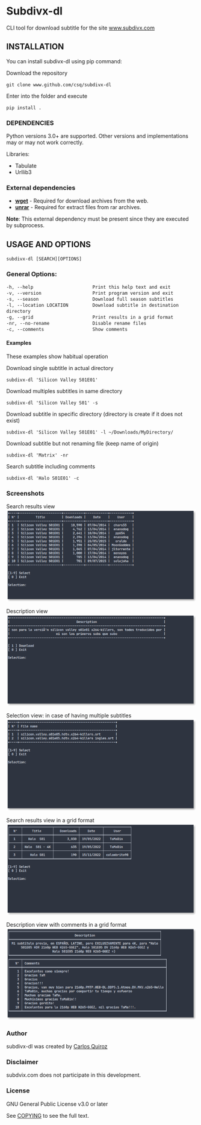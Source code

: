 # Subdivx-dl
CLI tool for download subtitle for the site www.subdivx.com

## INSTALLATION
You can install subdivx-dl using pip command:

Download the repository

    git clone www.github.com/csq/subdivx-dl

Enter into the folder and execute

    pip install .

### DEPENDENCIES
Python versions 3.0+ are supported. Other versions and implementations may or may not work correctly.

Libraries:
* Tabulate
* Urllib3

### External dependencies
* [**wget**](https://www.gnu.org/software/wget/) - Required for download archives from the web.
* [**unrar**](https://packages.debian.org/bullseye/unrar) - Required for extract files from rar archives.

**Note**: This external dependency must be present since they are executed by subprocess.

## USAGE AND OPTIONS

    subdivx-dl [SEARCH][OPTIONS]

### General Options:
    -h, --help                      Print this help text and exit
    -v, --version                   Print program version and exit
    -s, --season                    Download full season subtitles
    -l, --location LOCATION         Download subtitle in destination directory
    -g, --grid                      Print results in a grid format
    -nr, --no-rename                Disable rename files
    -c, --comments                  Show comments

#### Examples
These examples show habitual operation

Download single subtitle in actual directory

    subdivx-dl 'Silicon Valley S01E01'

Download multiples subtitles in same directory

    subdivx-dl 'Silicon Valley S01' -s

Download subtitle in specific directory (directory is create if it does not exist)

    subdivx-dl 'Silicon Valley S01E01' -l ~/Downloads/MyDirectory/

Download subtitle but not renaming file (keep name of origin)

    subdivx-dl 'Matrix' -nr

Search subtitle including comments

    subdivx-dl 'Halo S01E01' -c

### Screenshots
Search results view
![example](img/img-01.png)

Description view
![example](img/img-02.png)

Selection view: in case of having multiple subtitles
![example](img/img-03.png)

Search results view in a grid format
![example](img/img-04.png)

Description view with comments in a grid format
![example](img/img-05.png)

### Author
subdivx-dl was created by [Carlos Quiroz](https://github.com/csq/)

### Disclaimer
subdvix.com does not participate in this development.

### License
GNU General Public License v3.0 or later

See [COPYING](COPYING) to see the full text.